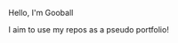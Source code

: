 Hello, I'm Gooball

I aim to use my repos as a pseudo portfolio!

<!---
ImGooball/ImGooball is a ✨ special ✨ repository because its `README.md` (this file) appears on your GitHub profile.
You can click the Preview link to take a look at your changes.
--->
